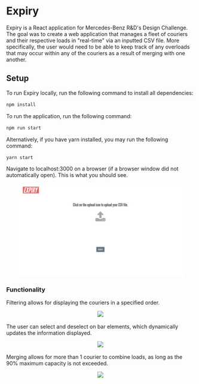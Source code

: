 # Expiry

Expiry is a React application for Mercedes-Benz R&D's Design Challenge. The goal was to create a web application that manages a fleet of couriers and their respective loads in "real-time" via an inputted CSV file. More specifically, the user would need to be able to keep track of any overloads that may occur within any of the couriers as a result of merging with one another.

## Setup
To run Expiry locally, run the following command to install all dependencies:
```bash
npm install
```

To run the application, run the following command:
```bash
npm run start
```

Alternatively, if you have yarn installed, you may run the following command:
```bash
yarn start
```

Navigate to localhost:3000 on a browser (if a browser window did not automatically open). This is what you should see.
<p align="center"><img src="./src/assets/images/screenshot.png" width="90%"/></p>

### Functionality

Filtering allows for displaying the couriers in a specified order.
<p align="center"><img src="./gifs/filter.gif" width="90%"/></p>

The user can select and deselect on bar elements, which dynamically updates the information displayed.
<p align="center"><img src="./gifs/select.gif" width="90%"/></p>

Merging allows for more than 1 courier to combine loads, as long as the 90% maximum capacity is not exceeded.
<p align="center"><img src="./gifs/merge.gif" width="90%"/></p>
